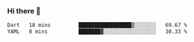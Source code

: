 ### Hi there 👋

<!--START_SECTION:waka-->

```txt
Dart   18 mins         █████████████████▒░░░░░░░   69.67 %
YAML   8 mins          ███████▓░░░░░░░░░░░░░░░░░   30.33 %
```

<!--END_SECTION:waka-->


<!--
**AnkelMauCastillo/AnkelMauCastillo** is a ✨ _special_ ✨ repository because its `README.md` (this file) appears on your GitHub profile.

Here are some ideas to get you started:

- 🔭 I’m currently working on ...
- 🌱 I’m currently learning ...
- 👯 I’m looking to collaborate on ...
- 🤔 I’m looking for help with ...
- 💬 Ask me about ...
- 📫 How to reach me: ...
- 😄 Pronouns: ...
- ⚡ Fun fact: ...
-->
